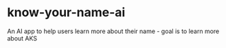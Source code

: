 # know-your-name-ai
An AI app to help users learn more about their name - goal is to learn more about AKS
